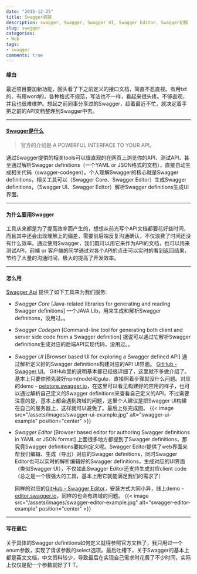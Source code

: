 ```yaml
---
date: "2015-12-25"
title: Swagger初探
description: swagger, Swagger, Swagger UI, Swagger Editor, Swagger初探
slug: swagger
categories:
- Web
tags:
- swagger
comments: true
---
```


#### **缘由**

最近项目要加新功能，回头看了下之前定义的接口文档，简直不忍直视。有用txt的、有用word的，各种格式不规范，写法也不一样，看起来很头疼。不够直观，并且也很难维护。想起之前同事分享过的Swagger，趁着最近不忙，就决定着手把之前的API文档整理到Swagger中去。

---

#### **[Swagger是什么](http://swagger.io)**

>官方的介绍是 A POWERFUL INTERFACE TO YOUR API。

通过Swagger提供的相关tools可以很直观的在网页上浏览你的API、测试API、甚至通过解析Swagger definitions（一个YAML or JSON格式的文档），直接自动生成相关代码（swagger-codegen）。个人理解Swagger的核心就是Swagger definitions，相关工具可以（Swagger Core、Swagger Editor）生成Swagger definitions，（Swagger UI、Swagger Editor）解析Swagger definitions生成UI界面。

---

#### **为什么要用Swagger**

工具从来都是为了提高效率而产生的，想想从前光写个API文档都要花好些时间，而且其中还会出现理解上的偏差，需要前后端反复沟通确认，不仅浪费了时间还没有什么效率。通过使用Swagger，我们既可以用它来作为API的文档，也可以用来测试API，前端 or 客户端的同学通过对各个API的点击可以实时的看到返回结果，节约了大量的沟通时间，极大的提高了开发效率。

---

#### **怎么用**
[Swagger Api](https://github.com/swagger-api) 提供了如下工具来为我们服务:

- *Swagger Core* [Java-related libraries for generating and reading Swagger definitions]
    一个JAVA Lib，用来生成和解析Swagger definitions，没用过。。

- *Swagger Codegen* [Command-line tool for generating both client and server side code from a Swagger definition]
    据说可以通过它解析Swagger definitions生成对应的后端API实现代码，没用过。。

- *Swagger UI* [Browser based UI for exploring a Swagger defined API]
    通过解析定义好的Swagger definitions构建对应的API UI界面。
    [GitHub - Swagger UI](https://github.com/swagger-api/swagger-ui)。
    GitHub里的说明基本都已经很详细了，这里就不多做介绍了。基本上只要你预先装好npm(node)和gulp，直接照着步骤就没什么问题。对应的demo - [petstore.swagger.io](http://petstore.swagger.io/)，在这里可以看见构建好的应用的样子，也可以通过解析自己定义的Swagger definitions来查看自己定义的API，不过需要注意的是，基本上都会遇到跨域的问题，这里个人建议是把Swagger UI构建在自己的服务器上，这样就可以避免了。最后上张完成图。
    {{< image src="/assets/images/swagger-ui-example.jpg" alt="swagger-ui-example" position="center" >}}


- *Swagger Editor* [Browser based editor for authoring Swagger definitions in YAML or JSON format]
    上面很多地方都提到了Swagger definitions，那究竟Swagger definitions要如何定义呢。Swagger Editor提供了web界面来帮我们编辑、生成（导出）对应的Swagger definitions，同时Swagger Editor也可以实时的解析编辑好的Swagger definitions，生成对应的UI界面（类似Swagger UI），不仅如此Swagger Editor还支持生成对应client code（总之是一个很强大的工具，基本上用它就能满足我们的需求了）

    同样的对应的[GitHub - Swagger Editor](https://github.com/swagger-api/swagger-editor)，安装方式大同小异，线上demo - [editor.swagger.io](http://editor.swagger.io/)，同样的也会有跨域的问题。
    {{< image src="/assets/images/swagger-editor-example.jpg" alt="swagger-editor-example" position="center" >}}
---

#### **写在最后**

关于具体的Swagger definitions如何定义就得参照官方文档了，我只用过一个enum参数，实现了请求参数的select选项。最后吐槽下，关于Swagger的基本上都是英文文档，中文资料较少，导致最后在实现自己需求时花费了不少时间，实际上仅仅是配一个参数就好了T T。